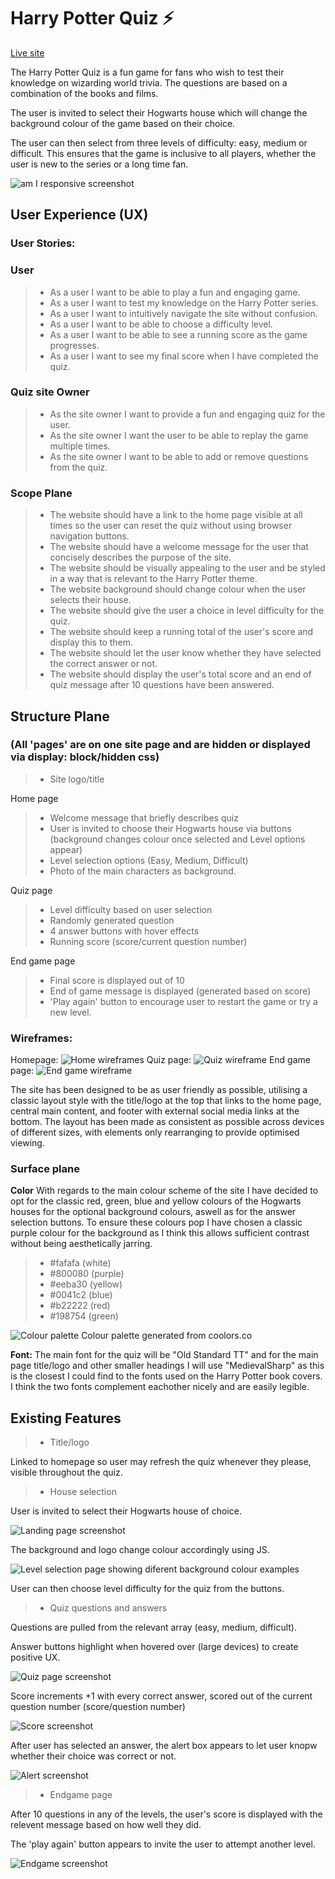 # Harry Potter Quiz ⚡

[Live site](https://jahooli4.github.io/harry-potter-quiz/index.html)

The Harry Potter Quiz is a fun game for fans who wish to test their knowledge on wizarding world trivia. The questions are based on a combination of the books and films. 

The user is invited to select their Hogwarts house which will change the background colour of the game based on their choice.

The user can then select from three levels of difficulty: easy, medium or difficult. This ensures that the game is inclusive to all players, whether the user is new to the series or a long time fan.

![am I responsive screenshot](assets/images/readme/amiresponsive.png) 

## User Experience (UX)

### **User Stories:**

### User
  > - As a user I want to be able to play a fun and engaging game.
  > - As a user I want to test my knowledge on the Harry Potter series.
  > - As a user I want to intuitively navigate the site without confusion.
  > - As a user I want to be able to choose a difficulty level.
  > - As a user I want to be able to see a running score as the game progresses.
  > - As a user I want to see my final score when I have completed the quiz.

### Quiz site Owner
  > - As the site owner I want to provide a fun and engaging quiz for the user.
  > - As the site owner I want the user to be able to replay the game multiple times.
  > - As the site owner I want to be able to add or remove questions from the quiz.

### Scope Plane
  > - The website should have a link to the home page visible at all times so the user can reset the quiz without using browser navigation buttons.
  > - The website should have a welcome message for the user that concisely describes the purpose of the site.
  > - The website should be visually appealing to the user and be styled in a way that is relevant to the Harry Potter theme.
  > - The website background should change colour when the user selects their house.
  > - The website should give the user a choice in level difficulty for the quiz.
  > - The website should keep a running total of the user's score and display this to them.
  > - The website should let the user know whether they have selected the correct answer or not.
  > - The website should display the user's total score and an end of quiz message after 10 questions have been answered.

## Structure Plane 
### (All 'pages' are on one site page and are hidden or displayed via display: block/hidden css)

> - Site logo/title

Home page
> - Welcome message that briefly describes quiz
> - User is invited to choose their Hogwarts house via buttons (background changes colour once selected and Level options appear)
> - Level selection options (Easy, Medium, Difficult)
> - Photo of the main characters as background.

Quiz page
> - Level difficulty based on user selection
> - Randomly generated question
> - 4 answer buttons with hover effects
> - Running score (score/current question number)

End game page
> - Final score is displayed out of 10
> - End of game message is displayed (generated based on score)
> - 'Play again' button to encourage user to restart the game or try a new level.

### Wireframes:

Homepage:
![Home wireframes](assets/images/readme/home-wireframe.png)
Quiz page:
![Quiz wireframe](assets/images/readme/quiz-wireframe.png)
End game page:
![End game wireframe](assets/images/readme/endgame-wireframe.png)

The site has been designed to be as user friendly as possible, utilising a classic layout style with the title/logo at the top that links to the home page, central main content, and footer with external social media links at the bottom. The layout has been made as consistent as possible across devices of different sizes, with elements only rearranging to provide optimised viewing.

### Surface plane

**Color**
With regards to the main colour scheme of the site I have decided to opt for the classic red, green, blue and yellow colours of the Hogwarts houses for the optional background colours, aswell as for the answer selection buttons. To ensure these colours pop I have chosen a classic purple colour for the background as I think this allows sufficient contrast without being aesthetically jarring.
> - #fafafa (white)
> - #800080 (purple)
> - #eeba30 (yellow)
> - #0041c2 (blue)
> - #b22222 (red)
> - #198754 (green)

![Colour palette](assets/images/readme/coolors-palette.png)
Colour palette generated from coolors.co

**Font:**
The main font for the quiz will be "Old Standard TT" and for the main page title/logo and other smaller headings I will use "MedievalSharp" as this is the closest I could find to the fonts used on the Harry Potter book covers. I think the two fonts complement eachother nicely and are easily legible.

## Existing Features
> - Title/logo

Linked to homepage so user may refresh the quiz whenever they please, visible throughout the quiz.

> - House selection

User is invited to select their Hogwarts house of choice.

![Landing page screenshot](assets/images/readme/landing-page.png)

The background and logo change colour accordingly using JS.

![Level selection page showing diferent background colour examples](assets/images/readme/level-page.png)

User can then choose level difficulty for the quiz from the buttons.

> - Quiz questions and answers

Questions are pulled from the relevant array (easy, medium, difficult).

Answer buttons highlight when hovered over (large devices) to create positive UX.

![Quiz page screenshot](assets/images/readme/quiz-page.png)

Score increments +1 with every correct answer, scored out of the current question number (score/question number)

![Score screenshot](assets/images/readme/score-screenshot.png)

After user has selected an answer, the alert box appears to let user knopw whether their choice was correct or not.

![Alert screenshot](assets/images/readme/alert-screenshot.png)

> - Endgame page 

After 10 questions in any of the levels, the user's score is displayed with the relevent message based on how well they did.

The 'play again' button appears to invite the user to attempt another level.

![Endgame screenshot](assets/images/readme/endgame-screenshot.png)


